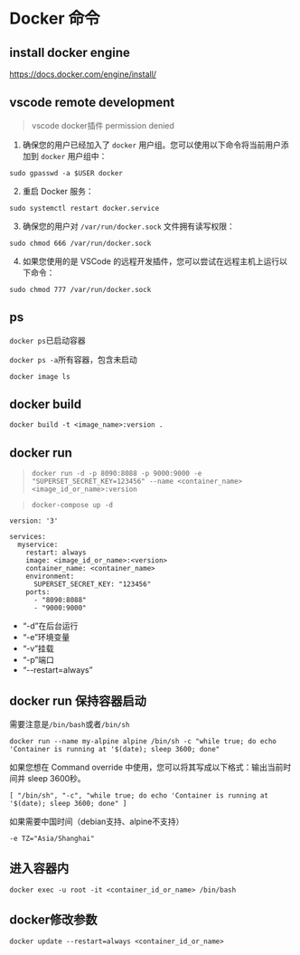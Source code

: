 # Docker 命令

## install docker engine

https://docs.docker.com/engine/install/

## vscode remote development

>vscode docker插件 permission denied

1. 确保您的用户已经加入了 `docker` 用户组。您可以使用以下命令将当前用户添加到 `docker` 用户组中：

```
sudo gpasswd -a $USER docker
```

2. 重启 Docker 服务：

```
sudo systemctl restart docker.service
```

3. 确保您的用户对 `/var/run/docker.sock` 文件拥有读写权限：

```
sudo chmod 666 /var/run/docker.sock
```

4. 如果您使用的是 VSCode 的远程开发插件，您可以尝试在远程主机上运行以下命令：

```
sudo chmod 777 /var/run/docker.sock
```


## ps
```docker ps```已启动容器

```docker ps -a```所有容器，包含未启动

```docker image ls```
## docker build
```docker build -t <image_name>:version .```
## docker run
> ```docker run -d -p 8090:8088 -p 9000:9000 -e "SUPERSET_SECRET_KEY=123456" --name <container_name>  <image_id_or_name>:version```

> ```docker-compose up -d```

```
version: '3'

services:
  myservice:
    restart: always
    image: <image_id_or_name>:<version>
    container_name: <container_name>
    environment:
      SUPERSET_SECRET_KEY: "123456"
    ports:
      - "8090:8088"
      - "9000:9000"

```
- “-d”在后台运行
- “-e”环境变量
- “-v”挂载
- “-p”端口
- “--restart=always”

## docker run 保持容器启动
需要注意是```/bin/bash```或者```/bin/sh```

```docker run --name my-alpine alpine /bin/sh -c "while true; do echo 'Container is running at '$(date); sleep 3600; done"```

如果您想在 Command override 中使用，您可以将其写成以下格式：输出当前时间并 sleep 3600秒。

```[ "/bin/sh", "-c", "while true; do echo 'Container is running at '$(date); sleep 3600; done" ]```

如果需要中国时间（debian支持、alpine不支持）

```-e TZ="Asia/Shanghai"```

## 进入容器内
```docker exec -u root -it <container_id_or_name> /bin/bash```

## docker修改参数
```docker update --restart=always <container_id_or_name>```

